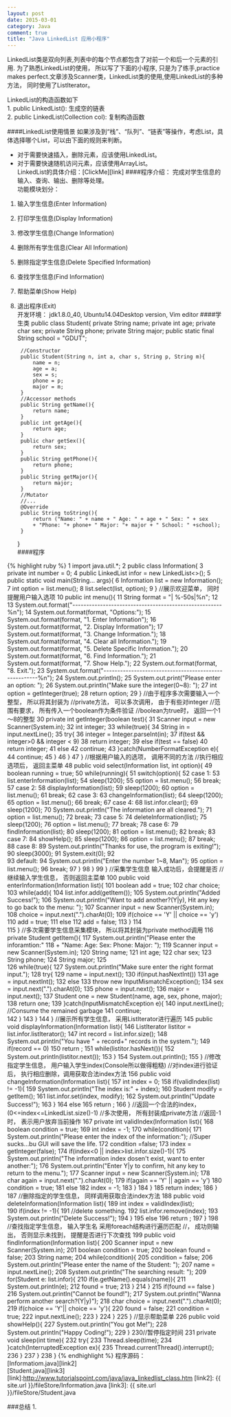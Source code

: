 ```yaml
---
layout: post
date: 2015-03-01
category: Java
comment: true
title: "Java LinkedList 应用小程序"
---
```

<p class="intro">
<span class="dropcap">L</span>inkedList类是双向列表,列表中的每个节点都包含了对前一个和后一个元素的引用.  为了熟悉LinkedList的使用， 所以写了下面的小程序, 只是为了练手,practice makes perfect.文章涉及Scanner类，LinkedList类的使用,使用LinkedList的多种方法， 同时使用了ListIterator。 </p>

<p> LinkedList的构造函数如下 <br>
 1. public LinkedList():  生成空的链表     <br>
 2. public LinkedList(Collection col):  复制构造函数   
</p>

####LinkedList使用情景
  如果涉及到“栈”、“队列”、“链表”等操作，考虑List，具体选择哪个List，可以由下面的规则来判断。   
* 对于需要快速插入，删除元素，应该使用LinkedList。   
* 对于需要快速随机访问元素，应该使用ArrayList。   
LinkedList的具体介绍：[ClickMe][link]
####程序介绍：
  完成对学生信息的输入、查询、输出、删除等处理。   
  功能模块划分：   
1. 输入学生信息(Enter Information)   
2. 打印学生信息(Display Information)    
3. 修改学生信息(Change Information)     
4. 删除所有学生信息(Clear All Information)    
5. 删除指定学生信息(Delete Specified Information)    
6. 查找学生信息(Find Information)    
7. 帮助菜单(Show Help)    
8. 退出程序(Exit)    
开发环境： jdk1.8.0_40, Ubuntu14.04Desktop version, Vim editor
####学生类
	public class Student{
		private String name;
		private int age;
		private char sex;
		private String phone;
		private String major;
		public static final String school = "GDUT";

		//Constructor
		public Student(String n, int a, char s, String p, String m){
			name = n;
			age = a;
			sex = s;
			phone = p;
			major = m;
		}
		//Accessor methods
		public String getName(){
			return name;	
		}
		public int getAge(){
			return age;
		}
		public char getSex(){
			return sex;
		}
		public String getPhone(){
			return phone;
		}
		public String getMajor(){
			return major;
		}
		//Mutator
		//...
		@Override
		public String toString(){
			return ("Name: " + name + " Age: " + age + " Sex: " + sex
			+ "Phone: "+ phone+ " Major: "+ major + " School: " +school);
		}
	}	
####程序

{% highlight ruby  %}
1   import java.util.*;
2   public class Information{
3   	private int number = 0;
4   	public LinkedList<Student> infor = new LinkedList<>();
5   	public static void main(String... args){
6   		Information list = new Information(); 
7   		int option = list.menu();
8   		list.select(list, option);
9   	}
//展示欢迎菜单， 同时提醒用户输入选项
10  	public int menu(){
11  		String format = "| %-50s|%n";
12  		
13  		System.out.format("------------------------------------------------------%n");
14  		System.out.format(format, "Options:");
15  		System.out.format(format, "1. Enter Information");
16  		System.out.format(format, "2. Display Information");
17  		System.out.format(format, "3. Change Information.");
18  		System.out.format(format, "4. Clear all Information.");
19  		System.out.format(format, "5. Delete Specific Information.");
20  		System.out.format(format, "6. Find Information.");
21  		System.out.format(format, "7. Show Help.");
22  		System.out.format(format, "8. Exit.");
23  		System.out.format("------------------------------------------------------%n");
24  		System.out.println();
25  		System.out.print("Please enter an option: ");
26  		System.out.println("Make sure the integer(0~8): ");
27  		int option = getInteger(true);
28  		return option;
29  	}
//由于程序多次需要输入一个整型， 所以将其封装为
//private方法， 可以多次调用， 由于有些对integer
//范围有要求， 所有传入一个boolean作为条件验证
//boolean为true时， 返回一个1～8的整型
30  		private int getInteger(boolean test){
31  			Scanner input = new Scanner(System.in);
32  			int integer;
33  			while(true){
34  				String in = input.nextLine();
35  				try{
36  					integer = Integer.parseInt(in);
37  					if(test && integer>0 && integer < 9)
38  						return integer;
39  					else if(test == false)
40  						return integer;
41  					else
42  						continue;
43  				}catch(NumberFormatException e){
44  					continue;
45  				}
46  			}
47  	}
//根据用户输入的选项， 调用不同的方法
//执行相应选项后， 返回主菜单
48  	public void select(Information list, int option){
49  		boolean running = true;
50  		while(running){
51  			switch(option){
52  				case 1:
53  					list.enterInformation(list);
54  					sleep(1200);
55  					option = list.menu();
56  					break;
57  				case 2:
58  					displayInformation(list);
59  					sleep(1200);
60  					option = list.menu();
61  					break;
62  				case 3:
63  					changeInformation(list);
64  					sleep(1200);
65  					option = list.menu();
66  					break;
67  				case 4:
68  					list.infor.clear();
69  					sleep(1200);
70  					System.out.println("The information are all cleared.");
71  					option = list.menu();
72  					break;
73  				case 5:
74  					deleteInformation(list);
75  					sleep(1200);
76  					option = list.menu();
77  					break;
78  				case 6:
79  					findInformation(list);
80  					sleep(1200);
81  					option = list.menu();
82  					break;
83  				case 7:
84  					showHelp();
85  					sleep(1200);
86  					option = list.menu();
87  					break;
88  				case 8:
89  					System.out.println("Thanks for use, the program is exiting!");
90  					sleep(3000);
91  					System.exit(0);
92  
93  				default:
94  					System.out.println("Enter the number 1~8, Man");
95  					option = list.menu();
96  					break;
97  			}
98  		}
99  	}
//采集学生信息  输入成功后，会提醒是否
//继续输入学生信息， 否则返回主菜单
100 	public void enterInformation(Information list){
101 		boolean add = true;
102 		char choice;
103 		while(add){
104 			list.infor.add(getItem());
105 			System.out.println("Added Success!");
106 			System.out.println("Want to add another?(Y|y), Hit any key to go back to the menu: ");
107 			Scanner input = new Scanner(System.in);
108 			choice = input.next(".").charAt(0);
109 			if(choice == 'Y' || choice == 'y')
110 				add = true;
111 			else
112 				add = false;
113 		}
114 	
115 	}
//多次需要学生信息采集模块， 所以将其封装为private method调用
116 	private Student getItem(){
117 		System.out.println("Please enter the inforamtion:"
118 		+ "Name: Age: Sex: Phone: Major: ");
119 		Scanner input = new Scanner(System.in);
120 		String name;
121 		int age;
122 		char sex;
123 		String phone;
124 		String major;
125 		
126 		while(true){
127 			System.out.println("Make sure enter the 
					right format input.");
128 			try{
129 				name = input.next();
130 				if(input.hasNextInt())
131 					age = input.nextInt();
132 				else
133 					throw new InputMismatchException();
134 				sex = input.next(".").charAt(0);
135 				phone = input.next();
136 				major = input.next();
137 				Student one = new Student(name, age, sex, phone, major);
138 				return one;
139 			}catch(InputMismatchException e){
140 				input.nextLine(); //Consume the remained garbage
141 				continue;	
142 			}
143 		}
144 	}
//展示所有学生信息， 采用ListIterator进行遍历
145 	public void displayInformation(Information list){
146 		ListIterator listitor = list.infor.listIterator();
147 		int record = list.infor.size();
148 		System.out.println("You have " + record+" records in the system.");
149 		if(record == 0)
150 			return ;
151 		while(listitor.hasNext()){
152 			System.out.println(listitor.next());
153 		}
154 		System.out.println();
155 	}
//修改指定学生信息， 用户输入学生index(Console所以做得粗糙)
//对index进行验证后， 执行相应删除，调用获取合法index方法
156 	public void changeInformation(Information list){
157 		int index = 0;
158 		if(validIndex(list) != -1){
159 			System.out.println("The index is:" + index);
160 			Student modify = getItem();
161 			list.infor.set(index, modify);
162 			System.out.println("Update Success!");
163 		}
164 		else
165 			return ;
166 	}
//返回一个合法的index， (0<=index<=LinkedList.size()-1)
//多次使用， 所有封装成private方法
//返回-1时， 表示用户放弃当前操作
167 	private int validIndex(Information list){
168 		boolean condition = true;
169 		int index = -1;
170 		while(condition){
171 			System.out.println("Please enter the index of the 
				information:"); 
				//Super sucks...bu GUI will save the life.
172 			condition =false;
173 			index = getInteger(false);
174 			if(index<0 || index>list.infor.size()-1){
175 				System.out.println("The information index 
					dosen't exist, want to enter another:");
176 				System.out.println("Enter Y|y to confirm, hit any 
						key to return to the menu.");
177 				Scanner input = new Scanner(System.in);
178 				char again = input.next(".").charAt(0);
179 				if(again == 'Y' || again == 'y')
180 					condition = true;
181 				else
182 					index = -1;
183 			}
184 		}
185 		return index;
186 	}
187 //删除指定的学生信息， 同样调用获取合法index方法
188 	public void deleteInformation(Information list){
189 		int index = validIndex(list);	
190 		if(index != -1){
191 			//delete something.
192 			list.infor.remove(index);
193 			System.out.println("Delete Success!");
194 		}
195 		else 
196 			return ;
197 	}
198 //查找指定学生信息， 输入学生名 采用foreach结构进行遍历匹配
//， 成功则输出， 否则显示未找到， 提醒是否进行下次查找
199 	public void findInformation(Information list){
200 		Scanner input = new Scanner(System.in);
201 		boolean condition = true;
202 		boolean found = false;
203 		String name;
204 		while(condition){
205 			condition = false;
206 			System.out.println("Please enter the name of the Student: ");
207 			name = input.nextLine();
208 			System.out.println("The searching result: ");
209 			for(Student e: list.infor){
210 				if(e.getName().equals(name)){
211 					System.out.println(e);
212 					found = true;
213 				}
214 			}
215 			if(found == false )
216 				System.out.println("Cannot be found!");
217 			System.out.println("Wanna perform another search?(Y|y)");
218 			char choice = input.next(".").charAt(0);
219 			if(choice == 'Y'|| choice == 'y'){
220 				found = false;
221 				condition = true;
222 				input.nextLine();
223 			}
224 		}
225 	}
//显示帮助菜单
226 	public void showHelp(){
227 		System.out.println("You got Me!");
228 		System.out.println("Happy Coding!");
229 	}
230//暂停指定时间
231 	private void sleep(int time){
232 		try{
233 			Thread.sleep(time);
234 		}catch(InterruptedException ex){
235 			Thread.currentThread().interrupt();
236 		}
237 	}
238 }
{% endhighlight %}
程序源码：      
[Informatiom.java][link2]   
[Student.java][link3]   
[link]:http://www.tutorialspoint.com/java/java_linkedlist_class.htm
[link2]:  {{ site.url }}/fileStore/Information.java
[link3]:  {{ site.url }}/fileStore/Student.java

###总结
1. 
